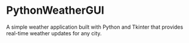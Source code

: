 # PythonWeatherGUI
A simple weather application built with Python and Tkinter that provides real-time weather updates for any city.

